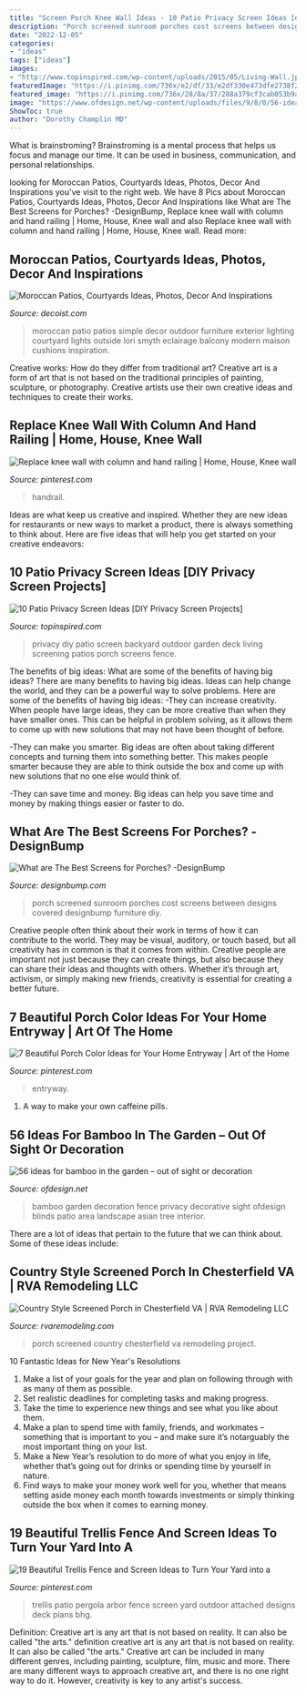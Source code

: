 ```yaml
---
title: "Screen Porch Knee Wall Ideas - 10 Patio Privacy Screen Ideas [diy Privacy Screen Projects]"
description: "Porch screened sunroom porches cost screens between designs covered designbump furniture diy"
date: "2022-12-05"
categories:
- "ideas"
tags: ["ideas"]
images:
- "http://www.topinspired.com/wp-content/uploads/2015/05/Living-Wall.jpeg"
featuredImage: "https://i.pinimg.com/736x/e2/df/33/e2df330e473dfe2738f2c70abd4e5f9e.jpg"
featured_image: "https://i.pinimg.com/736x/28/8a/37/288a379cf3cab053b9a8d745d2fe9fe0--hand-railing-railings.jpg"
image: "https://www.ofdesign.net/wp-content/uploads/files/9/8/0/56-ideas-for-bamboo-in-the-garden-out-of-sight-or-decoration-13-980.jpg"
ShowToc: true
author: "Dorothy Champlin MD"
---
```



What is brainstroming? Brainstroming is a mental process that helps us focus and manage our time. It can be used in business, communication, and personal relationships.

	

		
looking for Moroccan Patios, Courtyards Ideas, Photos, Decor And Inspirations you've visit to the right web. We have 8 Pics about Moroccan Patios, Courtyards Ideas, Photos, Decor And Inspirations like What are The Best Screens for Porches? -DesignBump, Replace knee wall with column and hand railing | Home, House, Knee wall and also Replace knee wall with column and hand railing | Home, House, Knee wall. Read more:
		
    
## Moroccan Patios, Courtyards Ideas, Photos, Decor And Inspirations

<img loading=lazy src="http://cdn.decoist.com/wp-content/uploads/2014/07/Simple-yet-vivacious-take-on-the-classic-Moroccan-patio.jpg" onerror="this.onerror=null;this.src='https://tse3.mm.bing.net/th?id=OIP.Jq8F807fExpK94EJ1ZiOIwHaEk&amp;pid=15.1';" alt="Moroccan Patios, Courtyards Ideas, Photos, Decor And Inspirations">

_Source: decoist.com_

>moroccan patio patios simple decor outdoor furniture exterior lighting courtyard lights outside lori smyth eclairage balcony modern maison cushions inspiration. 

	

Creative works: How do they differ from traditional art?
Creative art is a form of art that is not based on the traditional principles of painting, sculpture, or photography. Creative artists use their own creative ideas and techniques to create their works.

    
## Replace Knee Wall With Column And Hand Railing | Home, House, Knee Wall

<img loading=lazy src="https://i.pinimg.com/736x/28/8a/37/288a379cf3cab053b9a8d745d2fe9fe0--hand-railing-railings.jpg" onerror="this.onerror=null;this.src='https://tse3.mm.bing.net/th?id=OIP.M1SepNK7uk7ePegrN7JYaAHaJ6&amp;pid=15.1';" alt="Replace knee wall with column and hand railing | Home, House, Knee wall">

_Source: pinterest.com_

>handrail. 

	

Ideas are what keep us creative and inspired. Whether they are new ideas for restaurants or new ways to market a product, there is always something to think about. Here are five ideas that will help you get started on your creative endeavors: 

    
## 10 Patio Privacy Screen Ideas [DIY Privacy Screen Projects]

<img loading=lazy src="http://www.topinspired.com/wp-content/uploads/2015/05/Living-Wall.jpeg" onerror="this.onerror=null;this.src='https://tse4.mm.bing.net/th?id=OIP.qEzVnEfTh_HIxQQml8i6QgHaJ3&amp;pid=15.1';" alt="10 Patio Privacy Screen Ideas [DIY Privacy Screen Projects]">

_Source: topinspired.com_

>privacy diy patio screen backyard outdoor garden deck living screening patios porch screens fence. 

	

The benefits of big ideas: What are some of the benefits of having big ideas?
There are many benefits to having big ideas. Ideas can help change the world, and they can be a powerful way to solve problems. Here are some of the benefits of having big ideas: 
-They can increase creativity. When people have large ideas, they can be more creative than when they have smaller ones. This can be helpful in problem solving, as it allows them to come up with new solutions that may not have been thought of before. 

-They can make you smarter. Big ideas are often about taking different concepts and turning them into something better. This makes people smarter because they are able to think outside the box and come up with new solutions that no one else would think of. 

-They can save time and money. Big ideas can help you save time and money by making things easier or faster to do.

    
## What Are The Best Screens For Porches? -DesignBump

<img loading=lazy src="https://cdn.designbump.com/wp-content/uploads/2021/04/porchsunroom-1.jpg" onerror="this.onerror=null;this.src='https://tse1.mm.bing.net/th?id=OIP.PjdZjCrY7YmbB3RMuQftkAHaER&amp;pid=15.1';" alt="What are The Best Screens for Porches? -DesignBump">

_Source: designbump.com_

>porch screened sunroom porches cost screens between designs covered designbump furniture diy. 

	

Creative people often think about their work in terms of how it can contribute to the world. They may be visual, auditory, or touch based, but all creativity has in common is that it comes from within. Creative people are important not just because they can create things, but also because they can share their ideas and thoughts with others. Whether it’s through art, activism, or simply making new friends, creativity is essential for creating a better future.

    
## 7 Beautiful Porch Color Ideas For Your Home Entryway | Art Of The Home

<img loading=lazy src="https://i.pinimg.com/736x/e2/df/33/e2df330e473dfe2738f2c70abd4e5f9e.jpg" onerror="this.onerror=null;this.src='https://tse4.mm.bing.net/th?id=OIP.Q4K4kjtCghev6KgnCnz3ogHaJ3&amp;pid=15.1';" alt="7 Beautiful Porch Color Ideas for Your Home Entryway | Art of the Home">

_Source: pinterest.com_

>entryway. 

	

1. A way to make your own caffeine pills.

    
## 56 Ideas For Bamboo In The Garden – Out Of Sight Or Decoration

<img loading=lazy src="https://www.ofdesign.net/wp-content/uploads/files/9/8/0/56-ideas-for-bamboo-in-the-garden-out-of-sight-or-decoration-13-980.jpg" onerror="this.onerror=null;this.src='https://tse2.mm.bing.net/th?id=OIP.9SdsHS7LGaD86FMh-X5rVgHaJ4&amp;pid=15.1';" alt="56 ideas for bamboo in the garden – out of sight or decoration">

_Source: ofdesign.net_

>bamboo garden decoration fence privacy decorative sight ofdesign blinds patio area landscape asian tree interior. 

	

There are a lot of ideas that pertain to the future that we can think about. Some of these ideas include: 

    
## Country Style Screened Porch In Chesterfield VA | RVA Remodeling LLC

<img loading=lazy src="http://rvaremodeling.com/sites/default/files/project-images/country-style-screened-porch-2.jpg" onerror="this.onerror=null;this.src='https://tse3.mm.bing.net/th?id=OIP.g2ig7_67B765NUe7hpdu5wHaE8&amp;pid=15.1';" alt="Country Style Screened Porch in Chesterfield VA | RVA Remodeling LLC">

_Source: rvaremodeling.com_

>porch screened country chesterfield va remodeling project. 

	

10 Fantastic Ideas for New Year's Resolutions
1. Make a list of your goals for the year and plan on following through with as many of them as possible. 
2. Set realistic deadlines for completing tasks and making progress. 
3. Take the time to experience new things and see what you like about them. 
4. Make a plan to spend time with family, friends, and workmates – something that is important to you – and make sure it’s notarguably the most important thing on your list. 
5. Make a New Year’s resolution to do more of what you enjoy in life, whether that’s going out for drinks or spending time by yourself in nature. 
6. Find ways to make your money work well for you, whether that means setting aside money each month towards investments or simply thinking outside the box when it comes to earning money.

    
## 19 Beautiful Trellis Fence And Screen Ideas To Turn Your Yard Into A

<img loading=lazy src="https://i.pinimg.com/736x/31/e8/02/31e8029a1a6b0554a4d6f8bed9759ecd.jpg" onerror="this.onerror=null;this.src='https://tse3.mm.bing.net/th?id=OIP.wSEUiEOYdgkWyTAnlJxwGgHaLG&amp;pid=15.1';" alt="19 Beautiful Trellis Fence and Screen Ideas to Turn Your Yard into a">

_Source: pinterest.com_

>trellis patio pergola arbor fence screen yard outdoor attached designs deck plans bhg. 

	

Definition: Creative art is any art that is not based on reality. It can also be called "the arts."
definition creative art is any art that is not based on reality. It can also be called "the arts." Creative art can be included in many different genres, including painting, sculpture, film, music and more. There are many different ways to approach creative art, and there is no one right way to do it. However, creativity is key to any artist's success.

